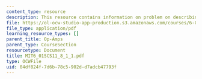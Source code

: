 ```yaml
---
content_type: resource
description: This resource contains information on problem on describing circuits.
file: https://ol-ocw-studio-app-production.s3.amazonaws.com/courses/6-01sc-introduction-to-electrical-engineering-and-computer-science-i-spring-2011/04df824f7d6b78c5902dd7adcb47793f_MIT6_01SCS11_8_1_1.pdf
file_type: application/pdf
learning_resource_types: []
parent_title: Op-Amps
parent_type: CourseSection
resourcetype: Document
title: MIT6_01SCS11_8_1_1.pdf
type: OCWFile
uid: 04df824f-7d6b-78c5-902d-d7adcb47793f
---
```

